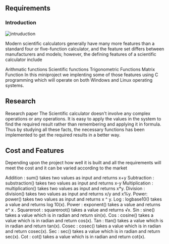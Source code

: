 ## Requirements

### Introduction

![intruduction](https://user-images.githubusercontent.com/62956242/153243216-37a3b333-a5bd-4e1e-be11-aa96854b9003.jpg)

Modern scientific calculators generally have many more features than a standard four or five-function calculator, and the feature set differs between manufacturers and models; however, the defining features of a scientific calculator include

Arithmatic functions
Scientific functions
Trigonometric Functions
Matrix Function In this miniproject we implenting some of those features using C programming which will operate on both Windows and Linux operating systems.

 ## Research
 Research paper The Scientific calculator doesn't involve any complex operations or any operations. It is easy to apply the values in the system to find the required result rather than remembering and applying it in formula. Thus by studying all these facts, the necessary functions has been implemented to get the required results in a better way.
 
 ## Cost and Features
 Depending upon the project how well it is built and all the requirements will meet the cost and it can be varied according to the market
 
Addition : sum() takes two values as input and returns x+y
Subtraction : substraction() takes two values as input and returns x-y
Multiplication : multiplication() takes two values as input and returns x*y.
Division : division() takes two values as input and returns x/y and x%y.
Power: power() takes two values as input and returns x ^ y.
Log : logbase10() takes a value and returns log 10(x).
Power : exponent() takes a value and returns e^ x .
Squareroot : squareroot() takes a value and returns √x.
Sin : sine() takes a value which is in radian and return sin(x).
Cos : cosine() takes a value which is in radian and return cos(x).
Tan : ttan() takes a value which is in radian and return tan(x).
Cosec : cosec() takes a value which is in radian and return cosec(x).
Sec : sec() takes a value which is in radian and return sec(x).
Cot : cot() takes a value which is in radian and return cot(x).

